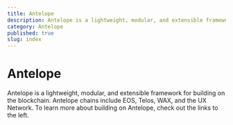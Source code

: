 ```yaml
---
title: Antelope
description: Antelope is a lightweight, modular, and extensible framework for building
category: Antelope
published: true
slug: index
---
```


# Antelope

Antelope is a lightweight, modular, and extensible framework for building on the blockchain. Antelope chains include EOS, Telos, WAX, and the UX Network. To learn more about building on Antelope, check out the links to the left.
